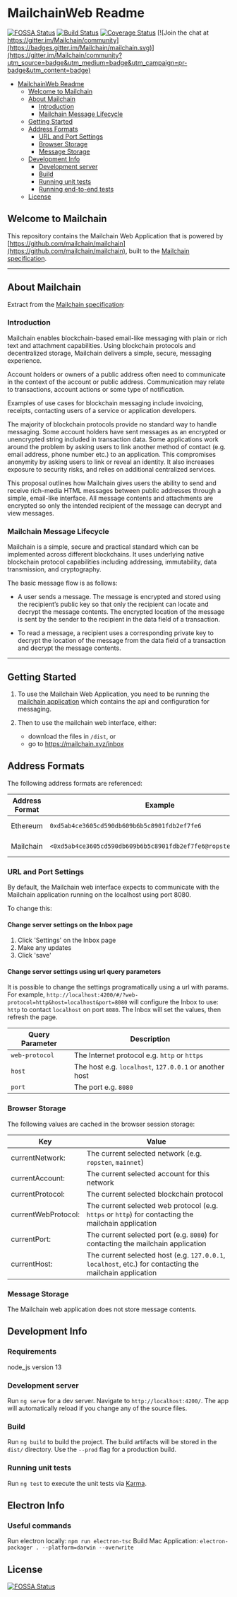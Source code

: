 # MailchainWeb Readme
[![FOSSA Status](https://app.fossa.io/api/projects/git%2Bgithub.com%2Fmailchain%2Fmailchain-web.svg?type=shield)](https://app.fossa.io/projects/git%2Bgithub.com%2Fmailchain%2Fmailchain-web?ref=badge_shield)
[![Build Status](https://travis-ci.com/mailchain/mailchain-web.svg?branch=master)](https://travis-ci.com/mailchain/mailchain-web)
[![Coverage Status](https://coveralls.io/repos/github/mailchain/mailchain-web/badge.svg?branch=master)](https://coveralls.io/github/mailchain/mailchain-web?branch=master)
 [![Join the chat at https://gitter.im/Mailchain/community](https://badges.gitter.im/Mailchain/mailchain.svg)](https://gitter.im/Mailchain/community?utm_source=badge&utm_medium=badge&utm_campaign=pr-badge&utm_content=badge)

<!-- @import "[TOC]" {cmd="toc" depthFrom=1 depthTo=6 orderedList=false} -->

<!-- code_chunk_output -->

* [MailchainWeb Readme](#mailchainweb-readme)
	* [Welcome to Mailchain](#welcome-to-mailchain)
	* [About Mailchain](#about-mailchain)
		* [Introduction](#introduction)
		* [Mailchain Message Lifecycle](#mailchain-message-lifecycle)
	* [Getting Started](#getting-started)
	* [Address Formats](#address-formats)
		* [URL and Port Settings](#url-and-port-settings)
		* [Browser Storage](#browser-storage)
		* [Message Storage](#message-storage)
	* [Development Info](#development-info)
		* [Development server](#development-server)
		* [Build](#build)
		* [Running unit tests](#running-unit-tests)
		* [Running end-to-end tests](#running-end-to-end-tests)
	* [License](#license)

<!-- /code_chunk_output -->

## Welcome to Mailchain

This repository contains the Mailchain Web Application that is powered by [https://github.com/mailchain/mailchain](https://github.com/mailchain/mailchain), built to the [Mailchain specification](https://github.com/mailchain/mailchain-specification).

---


## About Mailchain 
Extract from the [Mailchain specification](https://github.com/mailchain/mailchain-specification):

### Introduction 
Mailchain enables blockchain-based email-like messaging with plain or rich text and attachment capabilities. Using blockchain protocols and decentralized storage, Mailchain delivers a simple, secure, messaging experience.

Account holders or owners of a public address often need to communicate in the context of the account or public address. Communication may relate to transactions, account actions or some type of notification.

Examples of use cases for blockchain messaging include invoicing, receipts, contacting users of a service or application developers.

The majority of blockchain protocols provide no standard way to handle messaging. Some account holders have sent messages as an encrypted or unencrypted string included in transaction data. Some applications work around the problem by asking users to link another method of contact (e.g. email address, phone number etc.) to an application. This compromises anonymity by asking users to link or reveal an identity. It also increases exposure to security risks, and relies on additional centralized services.

This proposal outlines how Mailchain gives users the ability to send and receive rich-media HTML messages between public addresses through a simple, email-like interface. All message contents and attachments are encrypted so only the intended recipient of the message can decrypt and view messages.

### Mailchain Message Lifecycle

Mailchain is a simple, secure and practical standard which can be implemented across different blockchains. It uses underlying native blockchain protocol capabilities including addressing, immutability, data transmission, and cryptography.

The basic message flow is as follows:

* A user sends a message. The message is encrypted and stored using the recipient’s public key so that only the recipient can locate and decrypt the message contents. The encrypted location of the message is sent by the sender to the recipient in the data field of a transaction.

* To read a message, a recipient uses a corresponding private key to decrypt the location of the message from the data field of a transaction and decrypt the message contents.

---

## Getting Started

1. To use the Mailchain Web Application, you need to be running the [mailchain application](https://github.com/mailchain/mailchain) which contains the api and configuration for messaging.

2. Then to use the mailchain web interface, either:

    * download the files in `/dist`, or
    * go to https://mailchain.xyz/inbox

## Address Formats

The following address formats are referenced:

| Address Format | Example | Notes |
| --- | --- | --- |
| Ethereum | `0xd5ab4ce3605cd590db609b6b5c8901fdb2ef7fe6` | Case insensitive |
| Mailchain | `<0xd5ab4ce3605cd590db609b6b5c8901fdb2ef7fe6@ropsten.ethereum>` | Case insensitive |

### URL and Port Settings
By default, the Mailchain web interface expects to communicate with the Mailchain application running on the localhost using port 8080.

To change this:

#### Change server settings on the Inbox page

1. Click 'Settings' on the Inbox page
1. Make any updates
1. Click 'save'

#### Change server settings using url query parameters

It is possible to change the settings programatically using a url with params. For example, `http://localhost:4200/#/?web-protocol=http&host=localhost&port=8080` will configure the Inbox to use: `http` to contact `localhost` on port `8080`. The Inbox will set the values, then refresh the page.

| Query Parameter | Description |
| --- | --- | 
| `web-protocol` | The Internet protocol e.g. `http` or `https` | 
| `host` | The host e.g. `localhost`, `127.0.0.1` or another host | 
| `port` | The port e.g. `8080` |

### Browser Storage
The following values are cached in the browser session storage:

Key | Value
| - | - |
currentNetwork: | The current selected network (e.g. `ropsten`, `mainnet`)
currentAccount: | The current selected account for this network
currentProtocol: | The current selected blockchain protocol
currentWebProtocol: | The current selected web protocol (e.g. `https` or `http`) for contacting the mailchain application
currentPort: | The current selected port (e.g. `8080`) for contacting the mailchain application
currentHost: | The current selected host (e.g. `127.0.0.1`, `localhost`, etc.) for contacting the mailchain application

### Message Storage
The Mailchain web application does not store message contents.

## Development Info

### Requirements

node_js version 13

### Development server

Run `ng serve` for a dev server. Navigate to `http://localhost:4200/`. The app will automatically reload if you change any of the source files.

### Build

Run `ng build` to build the project. The build artifacts will be stored in the `dist/` directory. Use the `--prod` flag for a production build.

### Running unit tests

Run `ng test` to execute the unit tests via [Karma](https://karma-runner.github.io).

## Electron Info

### Useful commands

Run electron locally: `npm run electron-tsc`
Build Mac Application: `electron-packager . --platform=darwin --overwrite`



## License
[![FOSSA Status](https://app.fossa.io/api/projects/git%2Bgithub.com%2Fmailchain%2Fmailchain-web.svg?type=large)](https://app.fossa.io/projects/git%2Bgithub.com%2Fmailchain%2Fmailchain-web?ref=badge_large)

